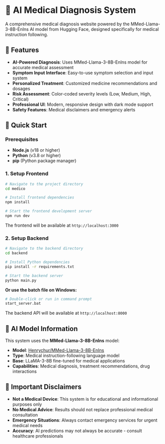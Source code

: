 # 🏥 AI Medical Diagnosis System

A comprehensive medical diagnosis website powered by the MMed-Llama-3-8B-EnIns AI model from Hugging Face, designed specifically for medical instruction following.

## 🌟 Features

- **AI-Powered Diagnosis**: Uses MMed-Llama-3-8B-EnIns model for accurate medical assessment
- **Symptom Input Interface**: Easy-to-use symptom selection and input system
- **Personalized Treatment**: Customized medicine recommendations and dosages
- **Risk Assessment**: Color-coded severity levels (Low, Medium, High, Critical)
- **Professional UI**: Modern, responsive design with dark mode support
- **Safety Features**: Medical disclaimers and emergency alerts

## 🚀 Quick Start

### Prerequisites

- **Node.js** (v18 or higher)
- **Python** (v3.8 or higher)
- **pip** (Python package manager)

### 1. Setup Frontend

```bash
# Navigate to the project directory
cd medico

# Install frontend dependencies
npm install

# Start the frontend development server
npm run dev
```

The frontend will be available at `http://localhost:3000`

### 2. Setup Backend

```bash
# Navigate to the backend directory
cd backend

# Install Python dependencies
pip install -r requirements.txt

# Start the backend server
python main.py
```

**Or use the batch file on Windows:**
```bash
# Double-click or run in command prompt
start_server.bat
```

The backend API will be available at `http://localhost:8000`

## 🧠 AI Model Information

This system uses the **MMed-Llama-3-8B-EnIns** model:
- **Model**: [Henrychur/MMed-Llama-3-8B-EnIns](https://huggingface.co/Henrychur/MMed-Llama-3-8B-EnIns)
- **Type**: Medical instruction-following language model
- **Base**: LLaMA-3-8B fine-tuned for medical applications
- **Capabilities**: Medical diagnosis, treatment recommendations, drug interactions

## 🚨 Important Disclaimers

- **Not a Medical Device**: This system is for educational and informational purposes only
- **No Medical Advice**: Results should not replace professional medical consultation
- **Emergency Situations**: Always contact emergency services for urgent medical needs
- **Accuracy**: AI predictions may not always be accurate - consult healthcare professionals
